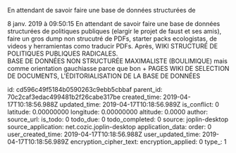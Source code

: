 En attendant de savoir faire une base de données structurées de

8 janv. 2019 à 09:50:15
En attendant de savoir faire une base de données structurées de
politiques publiques (elargir le projet de faust et ses amis), faire un
gros dump non strucutré de PDFs, starter packs ecologistas, de videos y
herramientas como traducir PDFs. Après, WIKI STRUCTURÉ DE POLITIQUES
PUBLIQUES RADICALES.\
BASE DE DONNÉES NON STRUCTURÉE MAXIMALISTE (BOULIMIQUE) mais comme
orientation gauchiasse parce que bon + PAGES WIKI DE SELECTION DE
DOCUMENTS, L\'ÉDITORIALISATION DE LA BASE DE DONNÉES


id: cd596c49f5184b0590263c9ebb5cbbaf
parent_id: 70c2caf3edac499481b2f26cabe317be
created_time: 2019-04-17T10:18:56.988Z
updated_time: 2019-04-17T10:18:56.989Z
is_conflict: 0
latitude: 0.00000000
longitude: 0.00000000
altitude: 0.0000
author: 
source_url: 
is_todo: 0
todo_due: 0
todo_completed: 0
source: joplin-desktop
source_application: net.cozic.joplin-desktop
application_data: 
order: 0
user_created_time: 2019-04-17T10:18:56.988Z
user_updated_time: 2019-04-17T10:18:56.989Z
encryption_cipher_text: 
encryption_applied: 0
type_: 1